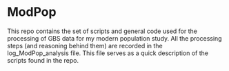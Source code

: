# ModPop

This repo contains the set of scripts and general code used for the processing of GBS data for my modern population study.
All the processing steps (and reasoning behind them) are recorded in the log_ModPop_analysis file.
This file serves as a quick description of the scripts found in the repo.
